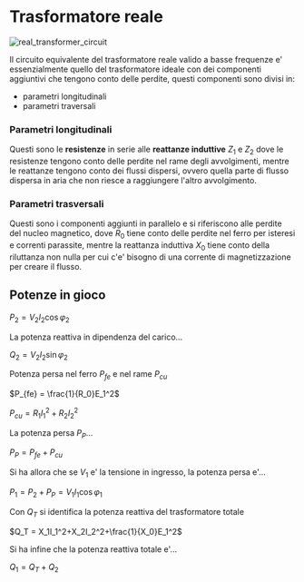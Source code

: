 # Trasformatore reale  

![real_transformer_circuit](https://github.com/user-attachments/assets/963943d3-00f4-4702-9fb5-50e26aca9096)  

Il circuito equivalente del trasformatore reale valido a basse frequenze e' essenzialmente quello del trasformatore ideale con dei componenti aggiuntivi che tengono conto delle perdite, questi componenti sono divisi in:  

* parametri longitudinali
* parametri traversali

### Parametri longitudinali  

Questi sono le **resistenze** in serie alle **reattanze induttive** $Z_1$ e $Z_2$ dove le resistenze tengono conto delle perdite nel rame degli avvolgimenti, mentre le reattanze tengono conto dei flussi dispersi, ovvero quella parte di flusso dispersa in aria che non riesce a raggiungere l'altro avvolgimento.  

### Parametri trasversali  

Questi sono i componenti aggiunti in parallelo e si riferiscono alle perdite del nucleo magnetico, dove $R_0$ tiene conto delle perdite nel ferro per isteresi e correnti parassite, mentre la reattanza induttiva $X_0$ tiene conto della riluttanza non nulla per cui c'e' bisogno di una corrente di magnetizzazione per creare il flusso.  

## Potenze in gioco  

$P_2 = V_2I_2\cos \varphi_2$  

La potenza reattiva in dipendenza del carico...  

$Q_2 = V_2I_2\sin \varphi_2$  

Potenza persa nel ferro $P_{fe}$ e nel rame $P_{cu}$  

$P_{fe} = \frac{1}{R_0}E_1^2$  

$P_{cu} = R_1I_1^2+R_2I_2^2$  

La potenza persa $P_P$...  

$P_P = P_{fe}+P_{cu}$  

Si ha allora che se $V_1$ e' la tensione in ingresso, la potenza persa e'...  

$P_1 = P_2 + P_P = V_1I_1\cos \varphi_1$  

Con $Q_T$ si identifica la potenza reattiva del trasformatore totale  

$Q_T = X_1I_1^2+X_2I_2^2+\frac{1}{X_0}E_1^2$  

Si ha infine che la potenza reattiva totale e'...  

$Q_1 = Q_T+Q_2$  
